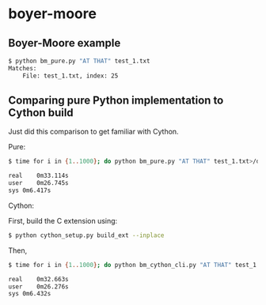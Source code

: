 # boyer-moore

## Boyer-Moore example

```bash
$ python bm_pure.py "AT THAT" test_1.txt
Matches:
	File: test_1.txt, index: 25
```

## Comparing pure Python implementation to Cython build

Just did this comparison to get familiar with Cython.

Pure:
```bash
$ time for i in {1..1000}; do python bm_pure.py "AT THAT" test_1.txt>/dev/null; done

real	0m33.114s
user	0m26.745s
sys	0m6.417s
```

Cython:

First, build the C extension using:
```bash
$ python cython_setup.py build_ext --inplace
```

Then,
```bash
$ time for i in {1..1000}; do python bm_cython_cli.py "AT THAT" test_1.txt >/dev/null; done

real	0m32.663s
user	0m26.276s
sys	0m6.432s
```
